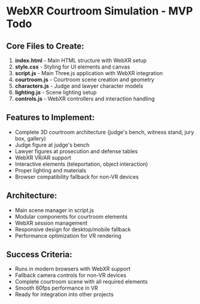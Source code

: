 # WebXR Courtroom Simulation - MVP Todo

## Core Files to Create:
1. **index.html** - Main HTML structure with WebXR setup
2. **style.css** - Styling for UI elements and canvas
3. **script.js** - Main Three.js application with WebXR integration
4. **courtroom.js** - Courtroom scene creation and geometry
5. **characters.js** - Judge and lawyer character models
6. **lighting.js** - Scene lighting setup
7. **controls.js** - WebXR controllers and interaction handling

## Features to Implement:
- Complete 3D courtroom architecture (judge's bench, witness stand, jury box, gallery)
- Judge figure at judge's bench
- Lawyer figures at prosecution and defense tables
- WebXR VR/AR support
- Interactive elements (teleportation, object interaction)
- Proper lighting and materials
- Browser compatibility fallback for non-VR devices

## Architecture:
- Main scene manager in script.js
- Modular components for courtroom elements
- WebXR session management
- Responsive design for desktop/mobile fallback
- Performance optimization for VR rendering

## Success Criteria:
- Runs in modern browsers with WebXR support
- Fallback camera controls for non-VR devices
- Complete courtroom scene with all required elements
- Smooth 60fps performance in VR
- Ready for integration into other projects